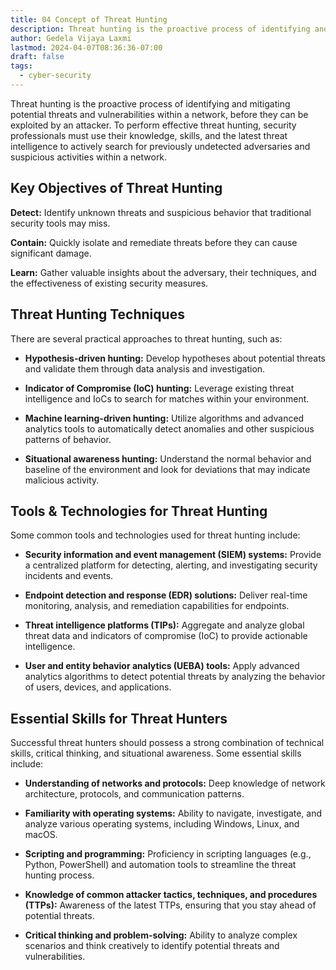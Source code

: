 ```yaml
---
title: 04 Concept of Threat Hunting
description: Threat hunting is the proactive process of identifying and mitigating potential threats and vulnerabilities within a network.
author: Gedela Vijaya Laxmi
lastmod: 2024-04-07T08:36:36-07:00
draft: false
tags:
  - cyber-security
--- 
```


Threat hunting is the proactive process of identifying and mitigating potential threats and vulnerabilities within a network, before they can be exploited by an attacker. To perform effective threat hunting, security professionals must use their knowledge, skills, and the latest threat intelligence to actively search for previously undetected adversaries and suspicious activities within a network.

## Key Objectives of Threat Hunting

**Detect:** Identify unknown threats and suspicious behavior that traditional security tools may miss.

**Contain:** Quickly isolate and remediate threats before they can cause significant damage.

**Learn:** Gather valuable insights about the adversary, their techniques, and the effectiveness of existing security measures.

## Threat Hunting Techniques

There are several practical approaches to threat hunting, such as:

* **Hypothesis-driven hunting:** Develop hypotheses about potential threats and validate them through data analysis and investigation.

* **Indicator of Compromise (IoC) hunting:** Leverage existing threat intelligence and IoCs to search for matches within your environment.

* **Machine learning-driven hunting:** Utilize algorithms and advanced analytics tools to automatically detect anomalies and other suspicious patterns of behavior.

* **Situational awareness hunting:** Understand the normal behavior and baseline of the environment and look for deviations that may indicate malicious activity.

## Tools & Technologies for Threat Hunting

Some common tools and technologies used for threat hunting include:

* **Security information and event management (SIEM) systems:** Provide a centralized platform for detecting, alerting, and investigating security incidents and events.

* **Endpoint detection and response (EDR) solutions:** Deliver real-time monitoring, analysis, and remediation capabilities for endpoints.

* **Threat intelligence platforms (TIPs):** Aggregate and analyze global threat data and indicators of compromise (IoC) to provide actionable intelligence.
* **User and entity behavior analytics (UEBA) tools:** Apply advanced analytics algorithms to detect potential threats by analyzing the behavior of users, devices, and applications.

## Essential Skills for Threat Hunters

Successful threat hunters should possess a strong combination of technical skills, critical thinking, and situational awareness. Some essential skills include:

* **Understanding of networks and protocols:** Deep knowledge of network architecture, protocols, and communication patterns.

* **Familiarity with operating systems:** Ability to navigate, investigate, and analyze various operating systems, including Windows, Linux, and macOS.

* **Scripting and programming:** Proficiency in scripting languages (e.g., Python, PowerShell) and automation tools to streamline the threat hunting process.

* **Knowledge of common attacker tactics, techniques, and procedures (TTPs):** Awareness of the latest TTPs, ensuring that you stay ahead of potential threats.

* **Critical thinking and problem-solving:** Ability to analyze complex scenarios and think creatively to identify potential threats and vulnerabilities.
